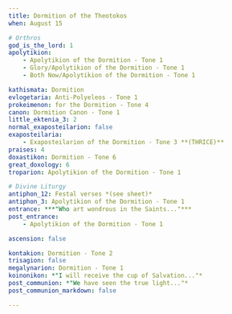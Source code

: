 ```yaml
---
title: Dormition of the Theotokos
when: August 15

# Orthros
god_is_the_lord: 1
apolytikion:
    - Apolytikion of the Dormition - Tone 1
    - Glory/Apolytikion of the Dormition - Tone 1
    - Both Now/Apolytikion of the Dormition - Tone 1

kathismata: Dormition
evlogetaria: Anti-Polyeleos - Tone 1
prokeimenon: for the Dormition - Tone 4
canon: Dormition Canon - Tone 1
little_ektenia_3: 2
normal_exaposteilarion: false
exaposteilaria:
    - Exaposteilarion of the Dormition - Tone 3 **(THRICE)**
praises: 4
doxastikon: Dormition - Tone 6
great_doxology: 6
troparion: Apolytikion of the Dormition - Tone 1

# Divine Liturgy
antiphon_12: Festal verses *(see sheet)*
antiphon_3: Apolytikion of the Dormition - Tone 1
entrance: ***"Who art wondrous in the Saints..."***
post_entrance:
    - Apolytikion of the Dormition - Tone 1

ascension: false

kontakion: Dormition - Tone 2
trisagion: false
megalynarion: Dormition - Tone 1
koinonikon: *"I will receive the cup of Salvation..."*
post_communion: *"We have seen the true light..."*
post_communion_markdown: false

---
```


